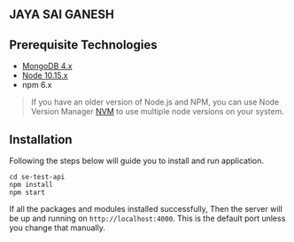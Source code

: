 ## JAYA SAI GANESH

## Prerequisite Technologies

* [MongoDB 4.x](https://www.mongodb.org/downloads)
* [Node 10.15.x](https://nodejs.org/en/download/)
* npm 6.x

> If you have an older version of Node.js and NPM, you can use Node Version Manager [NVM](https://github.com/creationix/nvm) to use multiple node versions on your system.

## Installation

Following the steps below will guide you to install and run application.

```
cd se-test-api
npm install  
npm start  
```
If all the packages and modules installed successfully, Then the server will be up and running on `http://localhost:4000`. This is the default port unless you change that manually.